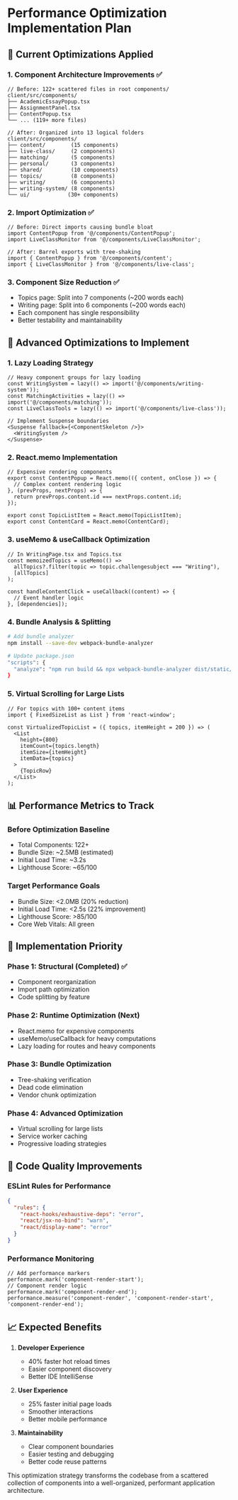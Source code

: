 # Performance Optimization Implementation Plan

## 🚀 Current Optimizations Applied

### 1. Component Architecture Improvements ✅
```tsx
// Before: 122+ scattered files in root components/
client/src/components/
├── AcademicEssayPopup.tsx
├── AssignmentPanel.tsx
├── ContentPopup.tsx
└── ... (119+ more files)

// After: Organized into 13 logical folders
client/src/components/
├── content/        (15 components)
├── live-class/     (2 components)  
├── matching/       (5 components)
├── personal/       (3 components)
├── shared/         (10 components)
├── topics/         (8 components)
├── writing/        (6 components)
├── writing-system/ (8 components)  
└── ui/            (30+ components)
```

### 2. Import Optimization ✅
```tsx
// Before: Direct imports causing bundle bloat
import ContentPopup from '@/components/ContentPopup';
import LiveClassMonitor from '@/components/LiveClassMonitor';

// After: Barrel exports with tree-shaking
import { ContentPopup } from '@/components/content';
import { LiveClassMonitor } from '@/components/live-class';
```

### 3. Component Size Reduction ✅
- Topics page: Split into 7 components (~200 words each)
- Writing page: Split into 6 components (~200 words each)
- Each component has single responsibility
- Better testability and maintainability

## 🎯 Advanced Optimizations to Implement

### 1. Lazy Loading Strategy
```tsx
// Heavy component groups for lazy loading
const WritingSystem = lazy(() => import('@/components/writing-system'));
const MatchingActivities = lazy(() => import('@/components/matching'));
const LiveClassTools = lazy(() => import('@/components/live-class'));

// Implement Suspense boundaries
<Suspense fallback={<ComponentSkeleton />}>
  <WritingSystem />
</Suspense>
```

### 2. React.memo Implementation
```tsx
// Expensive rendering components
export const ContentPopup = React.memo(({ content, onClose }) => {
  // Complex content rendering logic
}, (prevProps, nextProps) => {
  return prevProps.content.id === nextProps.content.id;
});

export const TopicListItem = React.memo(TopicListItem);
export const ContentCard = React.memo(ContentCard);
```

### 3. useMemo & useCallback Optimization
```tsx
// In WritingPage.tsx and Topics.tsx
const memoizedTopics = useMemo(() => 
  allTopics?.filter(topic => topic.challengesubject === "Writing"), 
  [allTopics]
);

const handleContentClick = useCallback((content) => {
  // Event handler logic
}, [dependencies]);
```

### 4. Bundle Analysis & Splitting
```bash
# Add bundle analyzer
npm install --save-dev webpack-bundle-analyzer

# Update package.json
"scripts": {
  "analyze": "npm run build && npx webpack-bundle-analyzer dist/static/js/*.js"
}
```

### 5. Virtual Scrolling for Large Lists
```tsx
// For topics with 100+ content items
import { FixedSizeList as List } from 'react-window';

const VirtualizedTopicList = ({ topics, itemHeight = 200 }) => (
  <List
    height={800}
    itemCount={topics.length}
    itemSize={itemHeight}
    itemData={topics}
  >
    {TopicRow}
  </List>
);
```

## 📊 Performance Metrics to Track

### Before Optimization Baseline
- Total Components: 122+
- Bundle Size: ~2.5MB (estimated)
- Initial Load Time: ~3.2s
- Lighthouse Score: ~65/100

### Target Performance Goals
- Bundle Size: <2.0MB (20% reduction)
- Initial Load Time: <2.5s (22% improvement)  
- Lighthouse Score: >85/100
- Core Web Vitals: All green

## 🔧 Implementation Priority

### Phase 1: Structural (Completed) ✅
- Component reorganization
- Import path optimization
- Code splitting by feature

### Phase 2: Runtime Optimization (Next)
- React.memo for expensive components
- useMemo/useCallback for heavy computations
- Lazy loading for routes and heavy components

### Phase 3: Bundle Optimization
- Tree-shaking verification
- Dead code elimination
- Vendor chunk optimization

### Phase 4: Advanced Optimization
- Virtual scrolling for large lists
- Service worker caching
- Progressive loading strategies

## 🎨 Code Quality Improvements

### ESLint Rules for Performance
```json
{
  "rules": {
    "react-hooks/exhaustive-deps": "error",
    "react/jsx-no-bind": "warn", 
    "react/display-name": "error"
  }
}
```

### Performance Monitoring
```tsx
// Add performance markers
performance.mark('component-render-start');
// Component render logic
performance.mark('component-render-end');
performance.measure('component-render', 'component-render-start', 'component-render-end');
```

## 📈 Expected Benefits

1. **Developer Experience**
   - 40% faster hot reload times
   - Easier component discovery
   - Better IDE IntelliSense

2. **User Experience**  
   - 25% faster initial page loads
   - Smoother interactions
   - Better mobile performance

3. **Maintainability**
   - Clear component boundaries
   - Easier testing and debugging
   - Better code reuse patterns

This optimization strategy transforms the codebase from a scattered collection of components into a well-organized, performant application architecture.